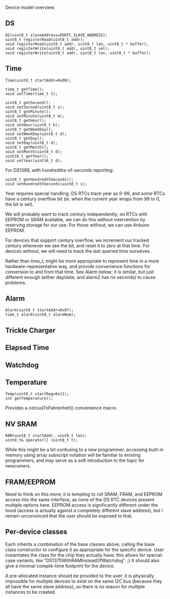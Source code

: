 Device model overview.

DS
--
    DS(uint8_t slaveAddress=DSRTC_SLAVE_ADDRESS);
    uint8_t registerRead(uint8_t addr);
    void registerRead(uint8_t addr, uint8_t len, uint8_t * buffer);
    void registerWrite(uint8_t addr, uint8_t val);
    void registerWrite(uint8_t addr, uint8_t len, uint8_t * buffer);

Time
----
    Time(uint8_t startAddr=0x00);

    time_t getTime();
    void setTime(time_t t);

    uint8_t getSecond();
    void setSecond(uint8_t s);
    uint8_t getMinute();
    void setMinute(uint8_t m);
    uint8_t getHour();
    void setHour(uint8_t h);
    uint8_t getWeekDay();
    void setWeekDay(uint8_t d);
    uint8_t getDay();
    void setDay(uint8_t d);
    uint8_t getMonth();
    void setMonth(uint8_t d);
    uint16_t getYear();
    void setYear(uint16_t d);

For DS1388, with hundredths-of-seconds reporting:

    uint8_t getHundredthSeconds();
    void setHundredthSeconds(uint8_t s);

Year requires special handling; DS RTCs track year as 0-99, and *some* RTCs
have a century overflow bit (ie. when the current year wraps from 99 to 0,
the bit is set).

We will probably want to track century independently; on RTCs with EEPROM
or SRAM available, we can do this without intervention by reserving storage
for our use. For those without, we can use Arduino EEPROM.

For devices that support century overflow, we increment our tracked
century whenever we see the bit, and reset it to zero at that time. For
devices without, we will need to track the last queried time ourselves.

Rather than time_t, might be more appropriate to represent time in a
more hardware-representative way, and provide convenience functions for
conversion to and from that time. See Alarm below; it is similar, but
just different enough (either day/date, and alarm2 has no seconds) to
cause problems.

Alarm
-----
    Alarm(uint8_t startAddr=0x07);
    time_t alarm(uint8_t alarmNum);

Trickle Charger
---------------

Elapsed Time
------------

Watchdog
--------

Temperature
-----------
    Temp(uint8_t startReg=0x11);
    int getTemperature();

Provides a celciusToFahrenheit() convenience macro.

NV SRAM
-------
    RAM(uint8_t startAddr, uint8_t len);
    uint8_t& operator[] (uint8_t t);

While this might be a bit confusing to a new programmer, accessing
built-in memory using array subscript notation will be familiar to
existing programmers, and may serve as a soft introduction to the
topic for newcomers.

FRAM/EEPROM
-----------
Need to think on this more; it is tempting to roll SRAM, FRAM, and EEPROM
access into the same interface, as none of the DS RTC devices present
multiple options here. EEPROM access is significantly different under the
hood (access is actually against a completely different slave address),
but I remain unconvinced that the user should be exposed to that.

Per-device classes
------------------
Each inherits a combination of the base classes above, calling the base
class constructor to configure it as appropriate for the specific device.
User instantiates the class for the chip they actually have; this allows
for special-case variants, like "DS1375WithRAMInsteadOfWatchdog". ;) It
should also give a minimal compile-time footprint for the device.

A pre-allocated instance should be provided to the user; it is physically
impossible for multiple devices to exist on the same I2C bus (because they
all have the same slave address), so there is no reason for multiple
instances to be created.
